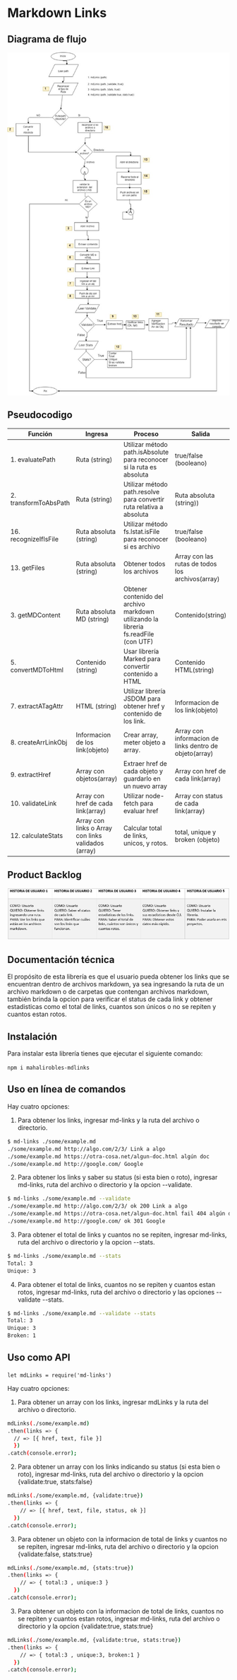 # Markdown Links

## Diagrama de flujo

![Sin titulo](img/flujo.jpeg)


## Pseudocodigo

| Función    | Ingresa     |Proceso     |Salida     |
| ------------- | ------------- | ------------- | ------------- |
| 1. evaluatePath | Ruta (string) | Utilizar método path.isAbsolute para reconocer si la ruta es absoluta| true/false (booleano) |
| 2. transformToAbsPath | Ruta (string) | Utilizar método path.resolve para convertir ruta relativa a absoluta| Ruta absoluta (string)) |
| 16. recognizeIfIsFile | Ruta absoluta (string) | Utilizar método fs.lstat.isFile para reconocer si es archivo| true/false (booleano) |
| 13. getFiles | Ruta absoluta (string) | Obtener todos los archivos| Array con las rutas de todos los archivos(array) |
| 3. getMDContent | Ruta absoluta MD (string) | Obtener contenido del archivo markdown utilizando la libreria fs.readFile (con UTF)| Contenido(string)|
| 5. convertMDToHtml | Contenido (string) | Usar librería Marked para convertir contenido a HTML| Contenido HTML(string)|
| 7. extractATagAttr | HTML (string) | Utilizar librería JSDOM para obtener href y contenido de los link.| Informacion de los link(objeto)|
| 8. createArrLinkObj | Informacion de los link(objeto) | Crear array, meter objeto a array.| Array con informacion de links dentro de objeto(array)|
| 9. extractHref | Array con objetos(array) | Extraer href de cada objeto y guardarlo en un nuevo array| Array con href de cada link(array)|
| 10. validateLink | Array con href de cada link(array) | Utilizar node-fetch para evaluar href | Array con status de cada link(array)|
| 12. calculateStats | Array con links o Array con links validados (array) | Calcular total de links, unicos, y rotos.| total, unique y broken (objeto)|

## Product Backlog

![Sin titulo](img/product-backlog.png)

## Documentación técnica

El propósito de esta librería es que el usuario pueda obtener los links que se encuentran dentro de archivos markdown, ya sea ingresando la ruta de un archivo markdown o de carpetas que contengan archivos markdown, también brinda la opcion para verificar el status de cada link y obtener estadisticas como el total de links, cuantos son únicos o no se repiten y cuantos estan rotos.

## Instalación

Para instalar esta librería tienes que ejecutar el siguiente comando:

`npm i mahalirobles-mdlinks`

## Uso en línea de comandos

Hay cuatro opciones:

1. Para obtener los links, ingresar md-links y la ruta del archivo o directorio.

```sh
$ md-links ./some/example.md
./some/example.md http://algo.com/2/3/ Link a algo
./some/example.md https://otra-cosa.net/algun-doc.html algún doc
./some/example.md http://google.com/ Google
```

2. Para obtener los links y saber su status (si esta bien o roto), ingresar md-links, ruta del archivo o directorio y la opcion --validate.

```sh
$ md-links ./some/example.md --validate
./some/example.md http://algo.com/2/3/ ok 200 Link a algo
./some/example.md https://otra-cosa.net/algun-doc.html fail 404 algún doc
./some/example.md http://google.com/ ok 301 Google
```

3. Para obtener el total de links y cuantos no se repiten, ingresar md-links, ruta del archivo o directorio y la opcion --stats.

```sh
$ md-links ./some/example.md --stats
Total: 3
Unique: 3
```

4. Para obtener el total de links, cuantos no se repiten y cuantos estan rotos, ingresar md-links, ruta del archivo o directorio y las opciones --validate --stats.

```sh
$ md-links ./some/example.md --validate --stats
Total: 3
Unique: 3
Broken: 1
```

## Uso como API

`let mdLinks = require('md-links')`

Hay cuatro opciones:

1. Para obtener un array con los links, ingresar mdLinks y la ruta del archivo o directorio.

```sh
mdLinks(./some/example.md)
.then(links => {
  // => [{ href, text, file }]
  })
.catch(console.error);
```

2. Para obtener un array con los links indicando su status (si esta bien o roto), ingresar md-links, ruta del archivo o directorio y la opcion {validate:true, stats:false}

```sh
mdLinks(./some/example.md, {validate:true})
.then(links => {
    // => [{ href, text, file, status, ok }]
  })
.catch(console.error);
```

3. Para obtener un objeto con la informacion de total de links y cuantos no se repiten, ingresar md-links, ruta del archivo o directorio y la opcion {validate:false, stats:true}

```sh
mdLinks(./some/example.md, {stats:true})
.then(links => {
    // => { total:3 , unique:3 }
  })
.catch(console.error);
```

3. Para obtener un objeto con la informacion de total de links, cuantos no se repiten y cuantos estan rotos, ingresar md-links, ruta del archivo o directorio y la opcion {validate:true, stats:true}

```sh
mdLinks(./some/example.md, {validate:true, stats:true})
.then(links => {
    // => { total:3 , unique:3, broken:1 }
  })
.catch(console.error);
```







